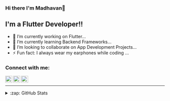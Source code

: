 ### Hi there I'm Madhavan👋

<!--
**madhavanmaddy/madhavanmaddy** is a ✨ _special_ ✨ repository because its `README.md` (this file) appears on your GitHub profile.

Here are some ideas to get you started:
-->

## I'm a Flutter Developer!!


- 🔭 I’m currently working on Flutter...
- 🌱 I’m currently learning Backend Frameworks...
- 👯 I’m looking to collaborate on App Development Projects...
- ⚡ Fun fact: I always wear my earphones while coding ...


### Connect with me:


[<img align="left" alt="codeSTACKr | Twitter" width="22px" src="https://cdn.jsdelivr.net/npm/simple-icons@v3/icons/twitter.svg" />][twitter]
[<img align="left" alt="codeSTACKr | LinkedIn" width="22px" src="https://cdn.jsdelivr.net/npm/simple-icons@v3/icons/linkedin.svg" />][linkedin]
[<img align="left" alt="codeSTACKr | Instagram" width="22px" src="https://cdn.jsdelivr.net/npm/simple-icons@v3/icons/instagram.svg" />][instagram]

<br />

---



<details>
  <summary>:zap: GitHub Stats</summary>

  <img align="left" alt="Madhavan's GitHub Stats" src="https://github-readme-stats.codestackr.vercel.app/api?username=madhavanmaddy&show_icons=true_border=true" />

</details>

[twitter]: https://twitter.com/_madhavan_s_
[instagram]: https://www.instagram.com/_.maddy._16/
[linkedin]: www.linkedin.com/in/maddy-s/
